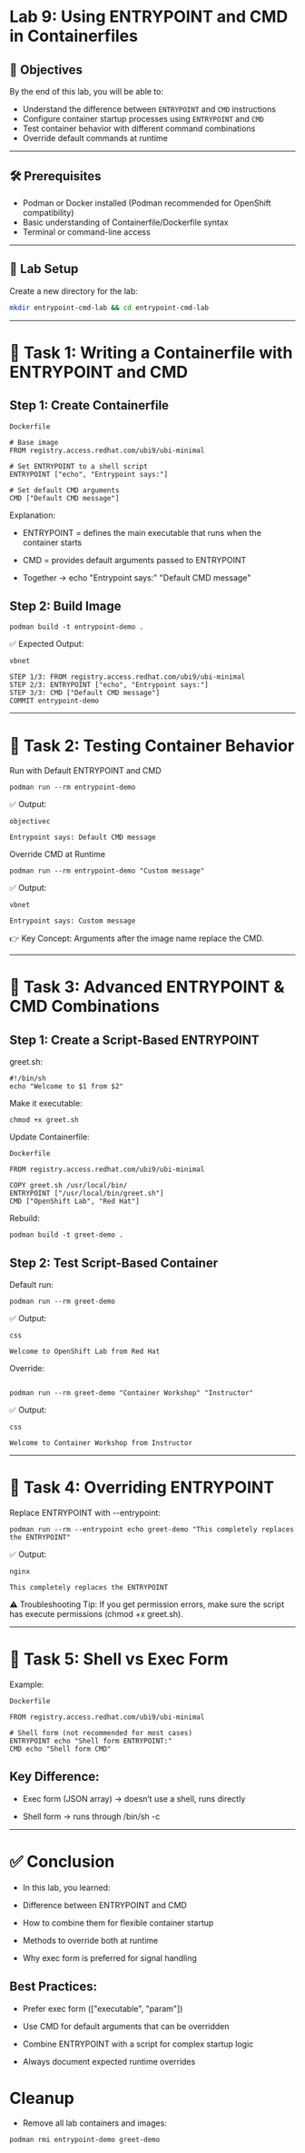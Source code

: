 # Lab 9: Using ENTRYPOINT and CMD in Containerfiles

## 🎯 Objectives
By the end of this lab, you will be able to:
- Understand the difference between `ENTRYPOINT` and `CMD` instructions  
- Configure container startup processes using `ENTRYPOINT` and `CMD`  
- Test container behavior with different command combinations  
- Override default commands at runtime  

---

## 🛠️ Prerequisites
- Podman or Docker installed (Podman recommended for OpenShift compatibility)  
- Basic understanding of Containerfile/Dockerfile syntax  
- Terminal or command-line access  

---

## 🔹 Lab Setup
Create a new directory for the lab:
```bash
mkdir entrypoint-cmd-lab && cd entrypoint-cmd-lab
```
---

# 🔹 Task 1: Writing a Containerfile with ENTRYPOINT and CMD
## Step 1: Create Containerfile
```
Dockerfile

# Base image
FROM registry.access.redhat.com/ubi9/ubi-minimal

# Set ENTRYPOINT to a shell script
ENTRYPOINT ["echo", "Entrypoint says:"]

# Set default CMD arguments
CMD ["Default CMD message"]
```

Explanation:

 - ENTRYPOINT = defines the main executable that runs when the container starts

 - CMD = provides default arguments passed to ENTRYPOINT

 - Together → echo "Entrypoint says:" "Default CMD message"

## Step 2: Build Image
```
podman build -t entrypoint-demo .
```
✅ Expected Output:

```
vbnet

STEP 1/3: FROM registry.access.redhat.com/ubi9/ubi-minimal
STEP 2/3: ENTRYPOINT ["echo", "Entrypoint says:"]
STEP 3/3: CMD ["Default CMD message"]
COMMIT entrypoint-demo
```
---


# 🔹 Task 2: Testing Container Behavior

Run with Default ENTRYPOINT and CMD

```
podman run --rm entrypoint-demo
```
✅ Output:
```
objectivec

Entrypoint says: Default CMD message
```
Override CMD at Runtime
```
podman run --rm entrypoint-demo "Custom message"
```
✅ Output:
```
vbnet

Entrypoint says: Custom message
```
👉 Key Concept: Arguments after the image name replace the CMD.

---

# 🔹 Task 3: Advanced ENTRYPOINT & CMD Combinations
## Step 1: Create a Script-Based ENTRYPOINT
greet.sh:

```
#!/bin/sh
echo "Welcome to $1 from $2"
```

Make it executable:

```
chmod +x greet.sh
```
Update Containerfile:

```
Dockerfile

FROM registry.access.redhat.com/ubi9/ubi-minimal

COPY greet.sh /usr/local/bin/
ENTRYPOINT ["/usr/local/bin/greet.sh"]
CMD ["OpenShift Lab", "Red Hat"]
```

Rebuild:
```
podman build -t greet-demo .
```

## Step 2: Test Script-Based Container
Default run:

```
podman run --rm greet-demo
```
✅ Output:
```
css

Welcome to OpenShift Lab from Red Hat
```
Override:

```

podman run --rm greet-demo "Container Workshop" "Instructor"
```
✅ Output:
```
css

Welcome to Container Workshop from Instructor
```
---

# 🔹 Task 4: Overriding ENTRYPOINT
Replace ENTRYPOINT with --entrypoint:

```
podman run --rm --entrypoint echo greet-demo "This completely replaces the ENTRYPOINT"
```
✅ Output:
```
nginx

This completely replaces the ENTRYPOINT
```
⚠️ Troubleshooting Tip: If you get permission errors, make sure the script has execute permissions (chmod +x greet.sh).

---

# 🔹 Task 5: Shell vs Exec Form
Example:
```
Dockerfile

FROM registry.access.redhat.com/ubi9/ubi-minimal

# Shell form (not recommended for most cases)
ENTRYPOINT echo "Shell form ENTRYPOINT:"
CMD echo "Shell form CMD"
```

## Key Difference:

 - Exec form (JSON array) → doesn’t use a shell, runs directly

 - Shell form → runs through /bin/sh -c

---

 # ✅ Conclusion

 - In this lab, you learned:

 - Difference between ENTRYPOINT and CMD

 - How to combine them for flexible container startup

 - Methods to override both at runtime

 - Why exec form is preferred for signal handling

## Best Practices:
 - Prefer exec form (["executable", "param"])

 - Use CMD for default arguments that can be overridden

 - Combine ENTRYPOINT with a script for complex startup logic

 - Always document expected runtime overrides


# Cleanup
 - Remove all lab containers and images:

```
podman rmi entrypoint-demo greet-demo
```
